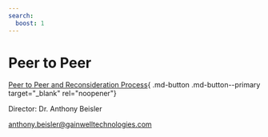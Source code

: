 ```yaml
---
search:
  boost: 1
---
```


# Peer to Peer

[Peer to Peer and Reconsideration Process](https://mygainwell.sharepoint.com.mcas.ms/:w:/r/teams/OHSPBM/_layouts/15/Doc.aspx?sourcedoc=%7B988707F8-45DF-468B-A746-847013345D5D%7D&file=Peer%20to%20Peer%20and%20Reconsideration%20Process%20%20Updated%203-3-23.docx&_DSL=1&action=default&mobileredirect=true){ .md-button .md-button--primary target="_blank" rel="noopener"}

Director: Dr. Anthony Beisler 

anthony.beisler@gainwelltechnologies.com

